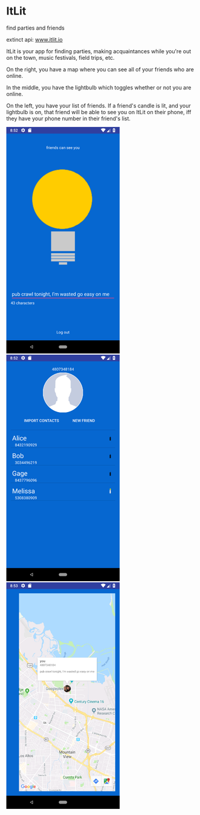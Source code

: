 # ItLit
find parties and friends

extinct api: www.itlit.io 

ItLit is your app for finding parties, making acquaintances while you're out on the town, music festivals, field trips, etc.

On the right, you have a map where you can see all of your friends who are online.

In the middle, you have the lightbulb which toggles whether or not you are online.

On the left, you have your list of friends. If a friend's candle is lit, and your lightbulb is on, that friend will be able to see you on ItLit on their phone, iff they have your phone number in their friend's list.

<img src="https://github.com/Decryptic/ItLit/blob/master/Android/screenshots/ssBulbPhone.png" width="300">

<img src="https://github.com/Decryptic/ItLit/blob/master/Android/screenshots/ssFriendsPhone.png" width="300">

<img src="https://github.com/Decryptic/ItLit/blob/master/Android/screenshots/ssMapPhone.png" width="300">
